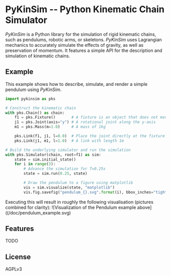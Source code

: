 PyKinSim -- Python Kinematic Chain Simulator
============================================

*PyKinSim* is a Python library for the simulation of rigid kinematic chains,
such as pendulums, robotic arms, or skeletons. *PyKinSim* uses Lagrangian
mechanics to accurately simulate the effects of gravity, as well as preservation
of momentum. It features a simple API for the description and simulation of
kinematic chains.

## Example

This example shows how to describe, simulate, and render a simple pendulum using
*PyKinSim*.

```python
import pykinsim as pks

# Construct the kinematic chain
with pks.Chain() as chain:
    f1 = pks.Fixture()       # A fixture is an object that does not move
    j1 = pks.Joint(axis="y") # A rotational joint along the y-axis
    m1 = pks.Mass(m=1.0)     # A mass of 1kg

    pks.Link(f1, j1, l=0.0)  # Place the joint directly at the fixture
    pks.Link(j1, m1, l=1.0)  # A link with length 1m

# Build the underlying simulator and run the simulation
with pks.Simulator(chain, root=f1) as sim:
    state = sim.initial_state()
    for i in range(3):
        # Advance the simulation for T=0.25s
        state = sim.run(0.25, state)

        # Draw the pendulum to a figure using matplotlib
        vis = sim.visualize(state, "matplotlib")
        vis.fig.savefig("pendulum_{}.svg".format(i), bbox_inches="tight", transparent=True)
```

Executing this will result in roughly the following visualisation (pictures combined for clarity):
![Visualization of the Pendulum example above]((/doc/pendulum_example.svg)

## Features

TODO

## License

AGPLv3
